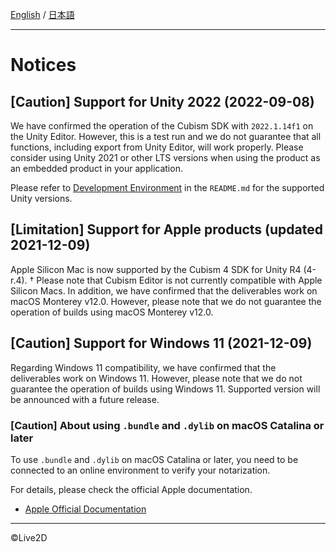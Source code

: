 [English](NOTICE.md) / [日本語](NOTICE.ja.md)

---

# Notices

## [Caution] Support for Unity 2022 (2022-09-08)

We have confirmed the operation of the Cubism SDK with `2022.1.14f1` on the Unity Editor.
However, this is a test run and we do not guarantee that all functions, including export from Unity Editor, will work properly.
Please consider using Unity 2021 or other LTS versions when using the product as an embedded product in your application.

Please refer to [Development Environment](README.md#Developmentenvironment) in the `README.md` for the supported Unity versions.


## [Limitation] Support for Apple products (updated 2021-12-09)

Apple Silicon Mac is now supported by the Cubism 4 SDK for Unity R4 (4-r.4).
† Please note that Cubism Editor is not currently compatible with Apple Silicon Macs.
In addition, we have confirmed that the deliverables work on macOS Monterey v12.0.
However, please note that we do not guarantee the operation of builds using macOS Monterey v12.0.


## [Caution] Support for Windows 11 (2021-12-09)

Regarding Windows 11 compatibility, we have confirmed that the deliverables work on Windows 11.
However, please note that we do not guarantee the operation of builds using Windows 11.
Supported version will be announced with a future release.


### [Caution] About using `.bundle` and `.dylib` on macOS Catalina or later

To use `.bundle` and `.dylib` on macOS Catalina or later, you need to be connected to an online environment to verify your notarization.

For details, please check the official Apple documentation.

* [Apple Official Documentation](https://developer.apple.com/documentation/security/notarizing_your_app_before_distribution)
---

©Live2D
